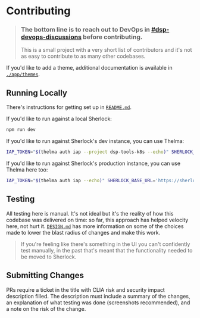# Contributing

> ### The bottom line is to reach out to DevOps in [#dsp-devops-discussions](https://broadinstitute.enterprise.slack.com/archives/C029LTN5L80) before contributing.
>
> This is a small project with a very short list of contributors and it's not as easy to contribute to as many other codebases.

If you'd like to add a theme, additional documentation is available in [`./app/themes`](./app/themes/README.md).

## Running Locally

There's instructions for getting set up in [`README.md`](./README.md).

If you'd like to run against a local Sherlock:

```bash
npm run dev
```

If you'd like to run against Sherlock's dev instance, you can use Thelma:

```bash
IAP_TOKEN="$(thelma auth iap --project dsp-tools-k8s --echo)" SHERLOCK_BASE_URL='https://sherlock-dev.dsp-devops.broadinstitute.org' npm run dev
```

If you'd like to run against Sherlock's production instance, you can use Thelma here too:

```bash
IAP_TOKEN="$(thelma auth iap --echo)" SHERLOCK_BASE_URL='https://sherlock.dsp-devops-prod.broadinstitute.org' npm run dev
```

## Testing

All testing here is manual. It's not ideal but it's the reality of how this codebase was delivered on time: so far, this approach has helped velocity here, not hurt it. [`DESIGN.md`](./DESIGN.md) has more information on some of the choices made to lower the blast radius of changes and make this work.

> If you're feeling like there's something in the UI you can't confidently test manually, in the past that's meant that the functionality needed to be moved to Sherlock.

## Submitting Changes

PRs require a ticket in the title with CLIA risk and security impact description filled. The description must include a summary of the changes, an explanation of what testing was done (screenshots recommended), and a note on the risk of the change.
